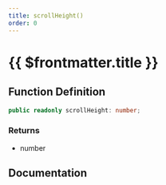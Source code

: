 ```yaml
---
title: scrollHeight()
order: 0
---
```


# {{ $frontmatter.title }}

<!--@include: ./scrollHeight_partial_header.md-->

## Function Definition

```ts
public readonly scrollHeight: number;
```

### Returns

* number

## Documentation

<!--@include: ./scrollHeight_partial_footer.md-->

